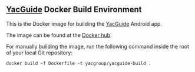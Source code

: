 ## [YacGuide] Docker Build Environment

This is the Docker image for building the [YacGuide] Android app.

The image can be found at the [Docker hub].

For manually building the image, run the following command inside the
root of your local Git repository:

``` shell
docker build -f Dockerfile -t yacgroup/yacguide-build .
```


[YacGuide]: https://yacgroup.github.io/yacguide/
[Docker hub]: https://hub.docker.com/repository/docker/yacgroup/yacguide-build
